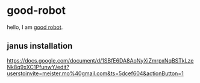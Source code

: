 # good-robot
hello, I am [good robot](goodrobot.live).

## janus installation
https://docs.google.com/document/d/1SBfE6DA8AoNyXiZmrpxNqBSTkLzeNk8q9xXC1PfunwY/edit?userstoinvite=meister.mo%40gmail.com&ts=5dcef604&actionButton=1


